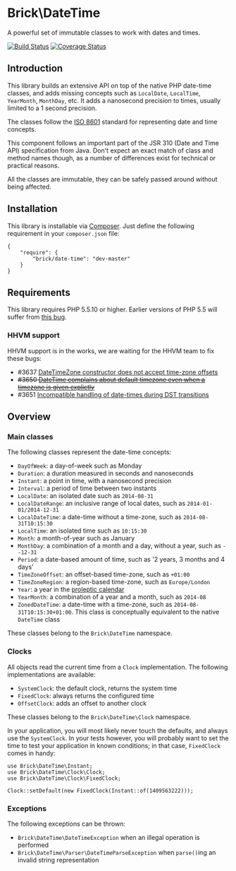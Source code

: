 Brick\DateTime
==============

A powerful set of immutable classes to work with dates and times.

[![Build Status](https://secure.travis-ci.org/brick/date-time.png)](http://travis-ci.org/brick/date-time)
[![Coverage Status](https://coveralls.io/repos/brick/date-time/badge.png)](https://coveralls.io/r/brick/date-time)

Introduction
------------

This library builds an extensive API on top of the native PHP date-time classes, and adds missing concepts such as `LocalDate`, `LocalTime`, `YearMonth`, `MonthDay`, etc. It adds a nanosecond precision to times, usually limited to a 1 second precision.

The classes follow the [ISO 8601](http://en.wikipedia.org/wiki/ISO_8601) standard for representing date and time concepts.

This component follows an important part of the JSR 310 (Date and Time API) specification from Java.
Don't expect an exact match of class and method names though, as a number of differences exist for technical or practical reasons.

All the classes are immutable, they can be safely passed around without being affected.

Installation
------------

This library is installable via [Composer](https://getcomposer.org/).
Just define the following requirement in your `composer.json` file:

    {
        "require": {
            "brick/date-time": "dev-master"
        }
    }

Requirements
------------

This library requires PHP 5.5.10 or higher.
Earlier versions of PHP 5.5 will suffer from [this bug](https://bugs.php.net/bug.php?id=45528).

### HHVM support

HHVM support is in the works, we are waiting for the HHVM team to fix these bugs:

- #3637 [DateTimeZone constructor does not accept time-zone offsets](https://github.com/facebook/hhvm/issues/3637)
- ~~#3650 [DateTime complains about default timezone even when a timezone is given explictly](https://github.com/facebook/hhvm/issues/3650)~~
- #3651 [Incompatible handling of date-times during DST transitions](https://github.com/facebook/hhvm/issues/3651)

Overview
--------

### Main classes

The following classes represent the date-time concepts:

- `DayOfWeek`: a day-of-week such as Monday
- `Duration`: a duration measured in seconds and nanoseconds
- `Instant`: a point in time, with a nanosecond precision
- `Interval`: a period of time between two instants
- `LocalDate`: an isolated date such as `2014-08-31`
- `LocalDateRange`: an inclusive range of local dates, such as `2014-01-01/2014-12-31`
- `LocalDateTime`: a date-time without a time-zone, such as `2014-08-31T10:15:30`
- `LocalTime`: an isolated time such as `10:15:30`
- `Month`: a month-of-year such as January
- `MonthDay`: a combination of a month and a day, without a year, such as `--12-31`
- `Period`: a date-based amount of time, such as '2 years, 3 months and 4 days'
- `TimeZoneOffset`: an offset-based time-zone, such as `+01:00`
- `TimeZoneRegion`: a region-based time-zone, such as `Europe/London`
- `Year`: a year in the [proleptic calendar](http://en.wikipedia.org/wiki/Proleptic_Gregorian_calendar)
- `YearMonth`: a combination of a year and a month, such as `2014-08`
- `ZonedDateTime`: a date-time with a time-zone, such as `2014-08-31T10:15:30+01:00`.
   This class is conceptually equivalent to the native `DateTime` class

These classes belong to the `Brick\DateTime` namespace.

### Clocks

All objects read the current time from a `Clock` implementation. The following implementations are available:

- `SystemClock`: the default clock, returns the system time
- `FixedClock`: always returns the configured time
- `OffsetClock`: adds an offset to another clock

These classes belong to the `Brick\DateTime\Clock` namespace.

In your application, you will most likely never touch the defaults, and always use the `SystemClock`.
In your tests however, you will probably want to set the time to test your application in known conditions;
in that case, `FixedClock` comes in handy:

    use Brick\DateTime\Instant;
    use Brick\DateTime\Clock\Clock;
    use Brick\DateTime\Clock\FixedClock;

    Clock::setDefault(new FixedClock(Instant::of(1409563222)));

### Exceptions

The following exceptions can be thrown:

- `Brick\DateTime\DateTimeException` when an illegal operation is performed
- `Brick\DateTime\Parser\DateTimeParseException` when `parse()`ing an invalid string representation
